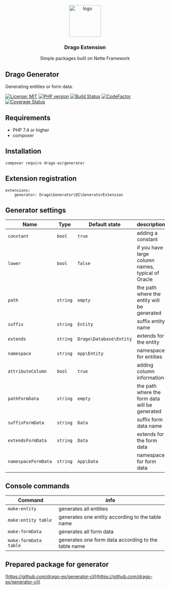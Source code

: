 <p align="center">
  <img src="https://avatars0.githubusercontent.com/u/11717487?s=400&u=40ecb522587ebbcfe67801ccb6f11497b259f84b&v=4" width="100" alt="logo">
</p>

<h3 align="center">Drago Extension</h3>
<p align="center">Simple packages built on Nette Framework</p>

## Drago Generator

Generating entities or form data.

[![License: MIT](https://img.shields.io/badge/License-MIT-yellow.svg)](https://raw.githubusercontent.com/drago-ex/generator/master/license.md)
[![PHP version](https://badge.fury.io/ph/drago-ex%2Fgenerator.svg)](https://badge.fury.io/ph/drago-ex%2Fgenerator)
[![Build Status](https://travis-ci.org/drago-ex/generator.svg?branch=master)](https://travis-ci.org/drago-ex/generator)
[![CodeFactor](https://www.codefactor.io/repository/github/drago-ex/generator/badge)](https://www.codefactor.io/repository/github/drago-ex/generator)
[![Coverage Status](https://coveralls.io/repos/github/drago-ex/generator/badge.svg?branch=master)](https://coveralls.io/github/drago-ex/generator?branch=master)

## Requirements

- PHP 7.4 or higher
- composer

## Installation

```
composer require drago-ex/generator
```

## Extension registration

```neon
extensions:
	generator: Drago\Generator\DI\GeneratorExtension
```

## Generator settings

| Name                | Type             | Default state             | description   
| --------------------| ---------------- | ------------------------- | ----------------------------------------------- |
| `constant`          | `bool`           | `true`                  | adding a constant                                 |
| `lower`             | `bool`           | `false`                 | if you have large column names, typical of Oracle |
| `path`              | `string`         | `empty`                 | the path where the entity will be generated       |
| `suffix`            | `string`         | `Entity`                | suffix entity name                                |
| `extends`           | `string`         | `Drago\Database\Entity` | extends for the entity                            |
| `namespace`         | `string`         | `App\Entity`            | namespace for entities                            |
| `attributeColumn`   | `bool`           | `true`                  | adding column information                         |
| `pathFormData`      | `string`         | `empty`                 | the path where the form data will be generated    |
| `suffixFormData`    | `string`         | `Data`                  | suffix form data name                             |
| `extendsFormData`   | `string`         | `Data`                  | extends for the form data                         |
| `namespaceFormData` | `string`         | `App\Data`              | namespace for form data                           |

## Console commands

| Command               | info   
| --------------------- | ----------------------------------------------------|
| `make:entity`         | generates all entities                              |
| `make:entity table`   | generates one entity according to the table name    |
| `make:formData`       | generates all form data                             |
| `make:formData table` | generates one form data according to the table name |

## Prepared package for generator

[https://github.com/drago-ex/generator-cli](https://github.com/drago-ex/generator-cli)
